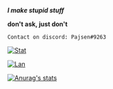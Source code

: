 ***I make stupid stuff***

**don't ask, just don't**

``Contact on discord: Pajsen#9263`` 

[![Stat](https://github-readme-stats.vercel.app/api?username=pajsen9263&show_icons=true&theme=radical&count_private=true)](https://github.com/pajsen9263)

[![Lan  ](https://github-readme-stats.vercel.app/api/top-langs/?username=pajsen9263&show_icons=true&theme=radical&hide=html,scss,css)](https://github.com/pajsen9263)

[![Anurag's  stats](https://github-readme-stats.vercel.app/api/wakatime/?username=pajsen&theme=radical)](https://github.com/pajsen9263)
